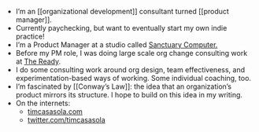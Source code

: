 - I’m an [[organizational development]] consultant turned [[product manager]].
- Currently paychecking, but want to eventually start my own indie practice!
- I’m a Product Manager at a studio called [Sanctuary Computer.](https://www.sanctuary.computer/)
- Before my PM role, I was doing large scale org change consulting work at [The Ready](https://theready.com/).
- I do some consulting work around org design, team effectiveness, and experimentation-based ways of working. Some individual coaching, too.
- I’m fascinated by [[Conway’s Law]]: the idea that an organization’s product mirrors its structure. I hope to build on this idea in my writing.
- On the internets:
    - [timcasasola.com](http://www.timcasasola.com/)
    - [twitter.com/timcasasola](https://twitter.com/timcasasola)
